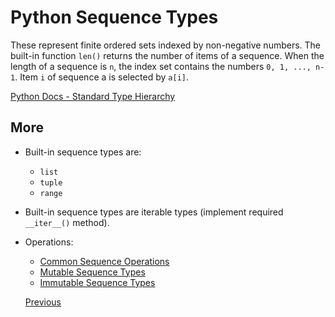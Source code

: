 # Python Sequence Types

These represent finite ordered sets indexed by non-negative numbers. The built-in function `len()` returns the number of items of a sequence. When the length of a sequence is `n`, the index set contains the numbers `0, 1, ..., n-1`. Item `i` of sequence a is selected by `a[i]`.

[Python Docs - Standard Type Hierarchy](https://docs.python.org/3/reference/datamodel.html#the-standard-type-hierarchy)

## More

- Built-in sequence types are:

  - `list`
  - `tuple`
  - `range`

- Built-in sequence types are iterable types (implement required `__iter__()` method).

- Operations:

  - [Common Sequence Operations](https://docs.python.org/3/library/stdtypes.html#common-sequence-operations)
  - [Mutable Sequence Types](https://docs.python.org/3/library/stdtypes.html#mutable-sequence-types)
  - [Immutable Sequence Types](https://docs.python.org/3/library/stdtypes.html#immutable-sequence-types)

  [Previous](Python-More-Builtin-Types)
